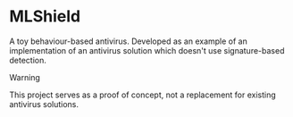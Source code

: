 # MLShield
A toy behaviour-based antivirus. Developed as an example of an implementation of an antivirus solution which doesn't use signature-based detection.

> [!WARNING]  
> This project serves as a proof of concept, not a replacement for existing antivirus solutions.
